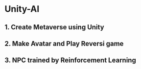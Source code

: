 # Unity-AI

## 1. Create Metaverse using Unity
## 2. Make Avatar and Play Reversi game
## 3. NPC trained by Reinforcement Learning 
